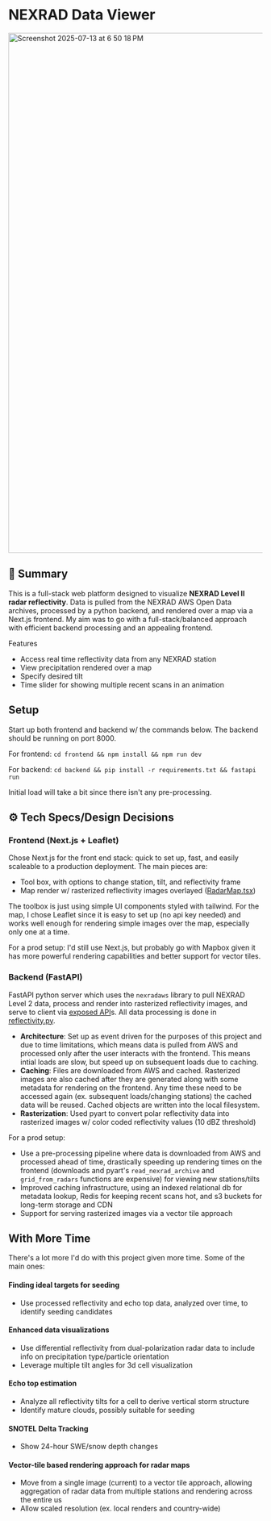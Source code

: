 # NEXRAD Data Viewer

<img width="1793" height="1031" alt="Screenshot 2025-07-13 at 6 50 18 PM" src="https://github.com/user-attachments/assets/ac88437b-700b-41d1-b6be-1cb582fea4d9" />


## 🧭 Summary

This is a full-stack web platform designed to visualize **NEXRAD Level II radar reflectivity**. Data is pulled from the NEXRAD AWS Open Data archives, processed by a python backend, and rendered over a map via a Next.js frontend. My aim was to go with a full-stack/balanced approach with efficient backend processing and an appealing frontend.

Features
- Access real time reflectivity data from any NEXRAD station
- View precipitation rendered over a map
- Specify desired tilt
- Time slider for showing multiple recent scans in an animation

## Setup
Start up both frontend and backend w/ the commands below. The backend should be running on port 8000.

For frontend: `cd frontend && npm install && npm run dev`

For backend: `cd backend && pip install -r requirements.txt && fastapi run`

Initial load will take a bit since there isn't any pre-processing.

## ⚙️ Tech Specs/Design Decisions

### Frontend (Next.js + Leaflet)
Chose Next.js for the front end stack: quick to set up, fast, and easily scaleable to a production deployment. The main pieces are:
- Tool box, with options to change station, tilt, and reflectivity frame
- Map render w/ rasterized reflectivity images overlayed ([RadarMap.tsx](./frontend/components/RadarMap.tsx))

The toolbox is just using simple UI components styled with tailwind. For the map, I chose Leaflet since it is easy to set up (no api key needed) and works well enough for rendering simple images over the map, especially only one at a time. 

For a prod setup: I'd still use Next.js, but probably go with Mapbox given it has more powerful rendering capabilities and better support for vector tiles. 



### Backend (FastAPI)
FastAPI python server which uses the `nexradaws` library to pull NEXRAD Level 2 data, process and render into rasterized reflectivity images, and serve to client via [exposed API](./backend/main.py)s. All data processing is done in [reflectivity.py](./backend/reflectivity.py).
- **Architecture**: Set up as event driven for the purposes of this project and due to time limitations, which means data is pulled from AWS and processed only after the user interacts with the frontend. This means intial loads are slow, but speed up on subsequent loads due to caching.
- **Caching**: Files are downloaded from AWS and cached. Rasterized images are also cached after they are generated along with some metadata for rendering on the frontend. Any time these need to be accessed again (ex. subsequent loads/changing stations) the cached data will be reused. Cached objects are written into the local filesystem.
- **Rasterization**: Used pyart to convert polar reflectivity data into rasterized images w/ color coded reflectivity values (10 dBZ threshold)

For a prod setup:
- Use a pre-processing pipeline where data is downloaded from AWS and processed ahead of time, drastically speeding up rendering times on the frontend (downloads and pyart's `read_nexrad_archive` and `grid_from_radars` functions are expensive) for viewing new stations/tilts
- Improved caching infrastructure, using an indexed relational db for metadata lookup, Redis for keeping recent scans hot, and s3 buckets for long-term storage and CDN
- Support for serving rasterized images via a vector tile approach


## With More Time

There's a lot more I'd do with this project given more time. Some of the main ones:

#### Finding ideal targets for seeding
- Use processed reflectivity and echo top data, analyzed over time, to identify seeding candidates

#### Enhanced data visualizations
- Use differential reflectivity from dual-polarization radar data to include info on precipitation type/particle orientation
- Leverage multiple tilt angles for 3d cell visualization

#### Echo top estimation
- Analyze all reflectivity tilts for a cell to derive vertical storm structure
- Identify mature clouds, possibly suitable for seeding

#### SNOTEL Delta Tracking
- Show 24-hour SWE/snow depth changes

#### Vector-tile based rendering approach for radar maps
- Move from a single image (current) to a vector tile approach, allowing aggregation of radar data from multiple stations and rendering across the entire us
- Allow scaled resolution (ex. local renders and country-wide)
